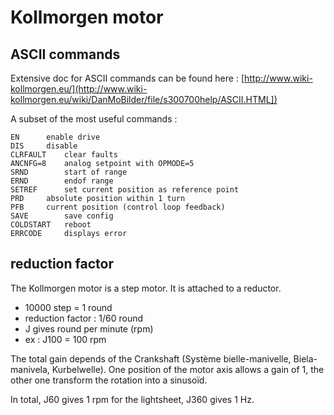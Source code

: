 #  Kollmorgen motor

## ASCII commands

Extensive doc for ASCII commands can be found here :
[http://www.wiki-kollmorgen.eu/](http://www.wiki-kollmorgen.eu/wiki/DanMoBilder/file/s300700help/ASCII.HTML])

A subset of the most useful commands :

    EN		enable drive
    DIS		disable
    CLRFAULT	clear faults
    ANCNFG=8	analog setpoint with OPMODE=5
    SRND		start of range
    ERND		endof range
    SETREF		set current position as reference point
    PRD		absolute position within 1 turn
    PFB		current position (control loop feedback)
    SAVE		save config
    COLDSTART	reboot
    ERRCODE		displays error

## reduction factor

The Kollmorgen motor is a step motor. It is attached to a reductor.

- 10000 step = 1 round
- reduction factor : 1/60 round
- J gives round per minute (rpm)
- ex : J100 = 100 rpm

The total gain depends of the Crankshaft (Système bielle-manivelle, Biela-manivela, Kurbelwelle). One position of the motor axis allows a gain of 1, the other one transform the rotation into a sinusoïd.

In total, J60 gives 1 rpm for the lightsheet, J360 gives 1 Hz.